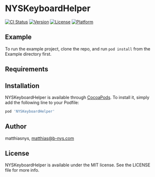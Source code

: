 # NYSKeyboardHelper

[![CI Status](http://img.shields.io/travis/matthiasnys/NYSKeyboardHelper.svg?style=flat)](https://travis-ci.org/matthiasnys/NYSKeyboardHelper)
[![Version](https://img.shields.io/cocoapods/v/NYSKeyboardHelper.svg?style=flat)](http://cocoapods.org/pods/NYSKeyboardHelper)
[![License](https://img.shields.io/cocoapods/l/NYSKeyboardHelper.svg?style=flat)](http://cocoapods.org/pods/NYSKeyboardHelper)
[![Platform](https://img.shields.io/cocoapods/p/NYSKeyboardHelper.svg?style=flat)](http://cocoapods.org/pods/NYSKeyboardHelper)

## Example

To run the example project, clone the repo, and run `pod install` from the Example directory first.

## Requirements

## Installation

NYSKeyboardHelper is available through [CocoaPods](http://cocoapods.org). To install
it, simply add the following line to your Podfile:

```ruby
pod 'NYSKeyboardHelper'
```

## Author

matthiasnys, matthias@b-nys.com

## License

NYSKeyboardHelper is available under the MIT license. See the LICENSE file for more info.
